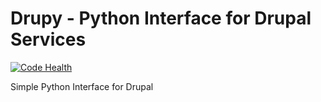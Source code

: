 Drupy - Python Interface for Drupal Services
=========================

[![Code Health](https://landscape.io/github/guneysus/drupy/release/dev-scratch/landscape.svg?style=flat)](https://landscape.io/github/guneysus/drupy/release/dev-scratch)

Simple Python Interface for Drupal